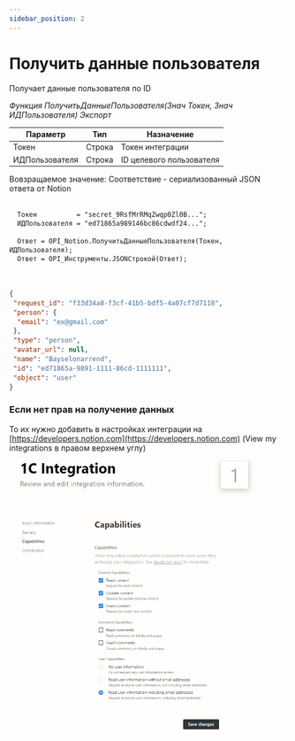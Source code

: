 ```yaml
---
sidebar_position: 2
---
```


# Получить данные пользователя
Получает данные пользователя по ID


*Функция ПолучитьДанныеПользователя(Знач Токен, Знач ИДПользователя) Экспорт*

  | Параметр | Тип | Назначение |
  |-|-|-|
  | Токен | Строка | Токен интеграции |
  | ИДПользователя | Строка | ID целевого пользователя |
  
  Вовзращаемое значение: Соответствие - сериализованный JSON ответа от Notion

```bsl title="Пример кода"
	
  Токен          = "secret_9RsfMrRMqZwqp0Zl0B...";
  ИДПользователя = "ed71865a989146bc86cdwdf24...";

  Ответ = OPI_Notion.ПолучитьДанныеПользователя(Токен, ИДПользователя);
  Ответ = OPI_Инструменты.JSONСтрокой(Ответ);                                             
	
```

```json title="Результат"

{
 "request_id": "f33d34a8-f3cf-41b5-bdf5-4a07cf7d7118",
 "person": {
  "email": "ex@gmail.com"
 },
 "type": "person",
 "avatar_url": null,
 "name": "Bayselonarrend",
 "id": "ed71865a-9891-1111-86cd-1111111",
 "object": "user"
}

```

### Если нет прав на получение данных ###
То их нужно добавить в настройках интеграции на [https://developers.notion.com](https://developers.notion.com) (View my integrations в правом верхнем углу)

![Настройки](img/1.png)
